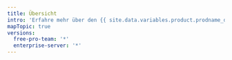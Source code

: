```yaml
---
title: Übersicht
intro: 'Erfahre mehr über den {{ site.data.variables.product.prodname_dotcom }}-Fluss und die verschiedenen Möglichkeiten, an Deinen Projekten mitzuwirken und sie zu diskutieren.'
mapTopic: true
versions:
  free-pro-team: '*'
  enterprise-server: '*'
---
```


